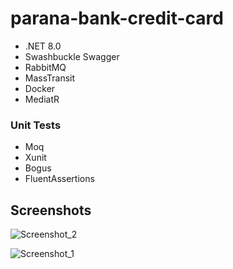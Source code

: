 # parana-bank-credit-card

- .NET 8.0
- Swashbuckle Swagger
- RabbitMQ
- MassTransit
- Docker
- MediatR

### Unit Tests

- Moq
- Xunit
- Bogus
- FluentAssertions

## Screenshots

![Screenshot_2](https://github.com/user-attachments/assets/e8090314-3742-4290-9c56-69fd213eaf20)

![Screenshot_1](https://github.com/user-attachments/assets/8d55a17e-ce25-4016-a019-d05f0f79321d)
